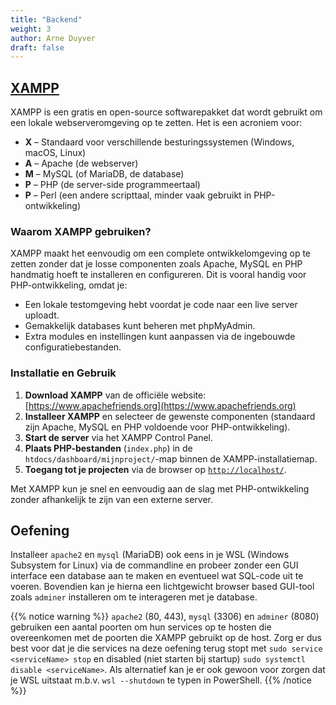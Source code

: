 ```yaml
---
title: "Backend"
weight: 3
author: Arne Duyver
draft: false
---
```


## [XAMPP](https://www.apachefriends.org/download.html)

XAMPP is een gratis en open-source softwarepakket dat wordt gebruikt om een lokale webserveromgeving op te zetten. Het is een acroniem voor:

- **X** – Standaard voor verschillende besturingssystemen (Windows, macOS, Linux)
- **A** – Apache (de webserver)
- **M** – MySQL (of MariaDB, de database)
- **P** – PHP (de server-side programmeertaal)
- **P** – Perl (een andere scripttaal, minder vaak gebruikt in PHP-ontwikkeling)

### Waarom XAMPP gebruiken?

XAMPP maakt het eenvoudig om een complete ontwikkelomgeving op te zetten zonder dat je losse componenten zoals Apache, MySQL en PHP handmatig hoeft te installeren en configureren. Dit is vooral handig voor PHP-ontwikkeling, omdat je:

- Een lokale testomgeving hebt voordat je code naar een live server uploadt.
- Gemakkelijk databases kunt beheren met phpMyAdmin.
- Extra modules en instellingen kunt aanpassen via de ingebouwde configuratiebestanden.

### Installatie en Gebruik

1. **Download XAMPP** van de officiële website: [https://www.apachefriends.org](https://www.apachefriends.org)
2. **Installeer XAMPP** en selecteer de gewenste componenten (standaard zijn Apache, MySQL en PHP voldoende voor PHP-ontwikkeling).
3. **Start de server** via het XAMPP Control Panel.
4. **Plaats PHP-bestanden** (`index.php`) in de `htdocs/dashboard/mijnproject/`-map binnen de XAMPP-installatiemap.
5. **Toegang tot je projecten** via de browser op [`http://localhost/`](http://localhost/).

Met XAMPP kun je snel en eenvoudig aan de slag met PHP-ontwikkeling zonder afhankelijk te zijn van een externe server.

## Oefening

Installeer `apache2` en `mysql` (MariaDB) ook eens in je WSL (Windows Subsystem for Linux) via de commandline en probeer zonder een GUI interface een database aan te maken en eventueel wat SQL-code uit te voeren. Bovendien kan je hierna een lichtgewicht browser based GUI-tool zoals `adminer` installeren om te interageren met je database.

{{% notice warning %}}
`apache2` (80, 443), `mysql` (3306) en `adminer` (8080) gebruiken een aantal poorten om hun services op te hosten die overeenkomen met de poorten die XAMPP gebruikt op de host. Zorg er dus best voor dat je die services na deze oefening terug stopt met `sudo service <serviceName> stop` en disabled (niet starten bij startup) `sudo systemctl disable <serviceName>`. Als alternatief kan je er ook gewoon voor zorgen dat je WSL uitstaat m.b.v. `wsl --shutdown` te typen in PowerShell.
{{% /notice %}}